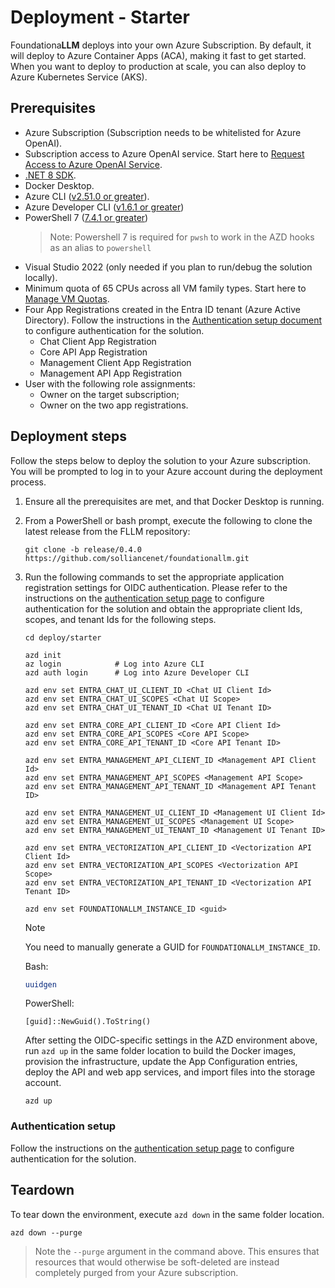# Deployment - Starter

Foundationa**LLM** deploys into your own Azure Subscription. By default, it will deploy to Azure Container Apps (ACA), making it fast to get started. When you want to deploy to production at scale, you can also deploy to Azure Kubernetes Service (AKS).

## Prerequisites

- Azure Subscription (Subscription needs to be whitelisted for Azure OpenAI).
- Subscription access to Azure OpenAI service. Start here to [Request Access to Azure OpenAI Service](https://customervoice.microsoft.com/Pages/ResponsePage.aspx?id=v4j5cvGGr0GRqy180BHbR7en2Ais5pxKtso_Pz4b1_xUNTZBNzRKNlVQSFhZMU9aV09EVzYxWFdORCQlQCN0PWcu).
- [.NET 8 SDK](https://dotnet.microsoft.com/download/dotnet/8.0).
- Docker Desktop.
- Azure CLI ([v2.51.0 or greater](https://docs.microsoft.com/cli/azure/install-azure-cli)).
- Azure Developer CLI ([v1.6.1 or greater](https://learn.microsoft.com/en-us/azure/developer/azure-developer-cli/install-azd))
- PowerShell 7 ([7.4.1 or greater](https://learn.microsoft.com/en-us/powershell/scripting/install/installing-powershell-on-windows?view=powershell-7.4))
    > Note: Powershell 7 is required for `pwsh` to work in the AZD hooks as an alias to `powershell`
- Visual Studio 2022 (only needed if you plan to run/debug the solution locally).
- Minimum quota of 65 CPUs across all VM family types. Start here to [Manage VM Quotas](https://learn.microsoft.com/azure/quotas/per-vm-quota-requests).
- Four App Registrations created in the Entra ID tenant (Azure Active Directory). Follow the instructions in the [Authentication setup document](authentication/index.md) to configure authentication for the solution. 
    - Chat Client App Registration
    - Core API App Registration
    - Management Client App Registration
    - Management API App Registration
- User with the following role assignments:
    - Owner on the target subscription;
    - Owner on the two app registrations.

## Deployment steps

Follow the steps below to deploy the solution to your Azure subscription. You will be prompted to log in to your Azure account during the deployment process.

1. Ensure all the prerequisites are met, and that Docker Desktop is running.  

2. From a PowerShell or bash prompt, execute the following to clone the latest release from the FLLM repository:

    ```pwsh
    git clone -b release/0.4.0 https://github.com/solliancenet/foundationallm.git 
    ```

3. Run the following commands to set the appropriate application registration settings for OIDC authentication. Please refer to the instructions on the [authentication setup page](authentication/index.md) to configure authentication for the solution and obtain the appropriate client Ids, scopes, and tenant Ids for the following steps.

    ```pwsh
    cd deploy/starter

    azd init
    az login            # Log into Azure CLI
    azd auth login      # Log into Azure Developer CLI

    azd env set ENTRA_CHAT_UI_CLIENT_ID <Chat UI Client Id>
    azd env set ENTRA_CHAT_UI_SCOPES <Chat UI Scope>
    azd env set ENTRA_CHAT_UI_TENANT_ID <Chat UI Tenant ID>

    azd env set ENTRA_CORE_API_CLIENT_ID <Core API Client Id>
    azd env set ENTRA_CORE_API_SCOPES <Core API Scope>
    azd env set ENTRA_CORE_API_TENANT_ID <Core API Tenant ID>

    azd env set ENTRA_MANAGEMENT_API_CLIENT_ID <Management API Client Id>
    azd env set ENTRA_MANAGEMENT_API_SCOPES <Management API Scope>
    azd env set ENTRA_MANAGEMENT_API_TENANT_ID <Management API Tenant ID>

    azd env set ENTRA_MANAGEMENT_UI_CLIENT_ID <Management UI Client Id>
    azd env set ENTRA_MANAGEMENT_UI_SCOPES <Management UI Scope>
    azd env set ENTRA_MANAGEMENT_UI_TENANT_ID <Management UI Tenant ID>

    azd env set ENTRA_VECTORIZATION_API_CLIENT_ID <Vectorization API Client Id>
    azd env set ENTRA_VECTORIZATION_API_SCOPES <Vectorization API Scope>
    azd env set ENTRA_VECTORIZATION_API_TENANT_ID <Vectorization API Tenant ID>

    azd env set FOUNDATIONALLM_INSTANCE_ID <guid>
    ```

    >[!NOTE]
    > You need to manually generate a GUID for `FOUNDATIONALLM_INSTANCE_ID`.

    Bash:

    ```bash
    uuidgen
    ```

    PowerShell:

    ```pwsh
    [guid]::NewGuid().ToString()
    ```

    After setting the OIDC-specific settings in the AZD environment above, run `azd up` in the same folder location to build the Docker images, provision the infrastructure, update the App Configuration entries, deploy the API and web app services, and import files into the storage account.

    ```pwsh
    azd up
    ```

### Authentication setup

Follow the instructions on the [authentication setup page](authentication/index.md) to configure authentication for the solution.

## Teardown

To tear down the environment, execute `azd down` in the same folder location.

```pwsh
azd down --purge
```

> Note the `--purge` argument in the command above. This ensures that resources that would otherwise be soft-deleted are instead completely purged from your Azure subscription.